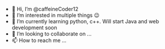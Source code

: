 - 👋 Hi, I’m @caffeineCoder12
- 👀 I’m interested in multiple things 😉
- 🌱 I’m currently learning python, c++. Will start Java and web development soon
- 💞️ I’m looking to collaborate on ...
- 📫 How to reach me ...

<!---
caffeineCoder12/caffeineCoder12 is a ✨ special ✨ repository because its `README.md` (this file) appears on your GitHub profile.
You can click the Preview link to take a look at your changes.
--->
